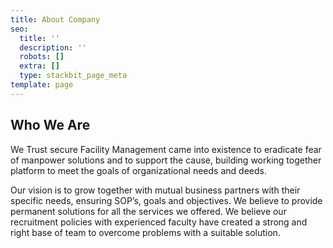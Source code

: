 ```yaml
---
title: About Company
seo:
  title: ''
  description: ''
  robots: []
  extra: []
  type: stackbit_page_meta
template: page
---
```

## Who We Are

We Trust secure Facility Management came into existence to eradicate fear of manpower solutions and to support the cause, building working together platform to meet the goals of organizational needs and deeds.

Our vision is to grow together with mutual business partners with their specific needs, ensuring SOP’s, goals and objectives. We believe to provide permanent solutions for all the services we offered. We believe our recruitment policies with experienced faculty have created a strong and right base of team to overcome problems with a suitable solution.
